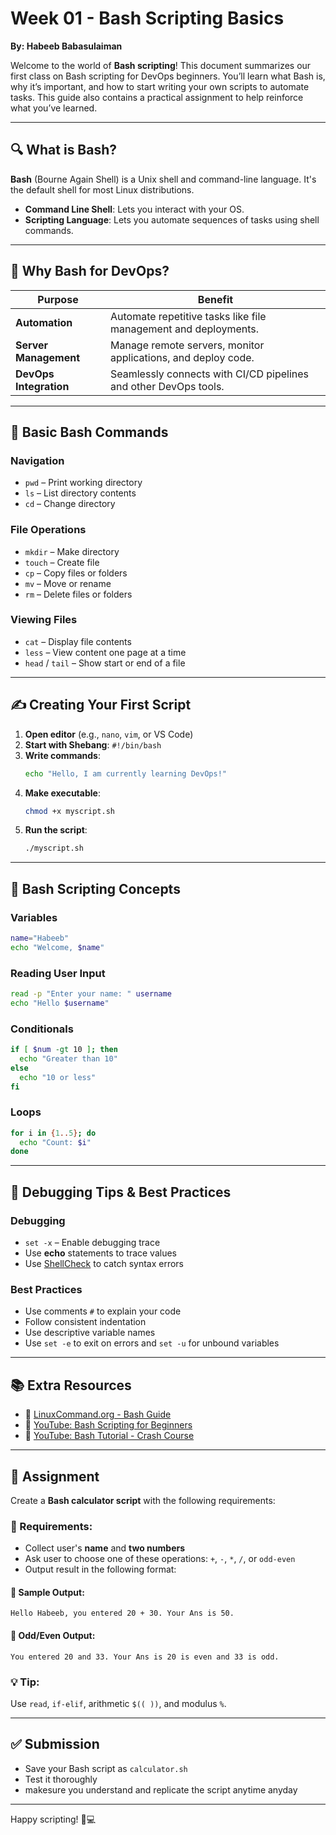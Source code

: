 # Week 01 - Bash Scripting Basics
**By: Habeeb Babasulaiman**

Welcome to the world of **Bash scripting**! This document summarizes our first class on Bash scripting for DevOps beginners. You’ll learn what Bash is, why it’s important, and how to start writing your own scripts to automate tasks. This guide also contains a practical assignment to help reinforce what you’ve learned.

---

## 🔍 What is Bash?

**Bash** (Bourne Again Shell) is a Unix shell and command-line language. It's the default shell for most Linux distributions.

- **Command Line Shell**: Lets you interact with your OS.
- **Scripting Language**: Lets you automate sequences of tasks using shell commands.

---

## 🚀 Why Bash for DevOps?

| Purpose             | Benefit |
|---------------------|---------|
| **Automation**      | Automate repetitive tasks like file management and deployments. |
| **Server Management** | Manage remote servers, monitor applications, and deploy code. |
| **DevOps Integration** | Seamlessly connects with CI/CD pipelines and other DevOps tools. |

---

## 📁 Basic Bash Commands

### Navigation
- `pwd` – Print working directory  
- `ls` – List directory contents  
- `cd` – Change directory  

### File Operations
- `mkdir` – Make directory  
- `touch` – Create file  
- `cp` – Copy files or folders  
- `mv` – Move or rename  
- `rm` – Delete files or folders  

### Viewing Files
- `cat` – Display file contents  
- `less` – View content one page at a time  
- `head` / `tail` – Show start or end of a file  

---

## ✍️ Creating Your First Script

1. **Open editor** (e.g., `nano`, `vim`, or VS Code)  
2. **Start with Shebang**: `#!/bin/bash`  
3. **Write commands**:
   ```bash
   echo "Hello, I am currently learning DevOps!"
   ```
4. **Make executable**:  
   ```bash
   chmod +x myscript.sh
   ```
5. **Run the script**:  
   ```bash
   ./myscript.sh
   ```

---

## 🧠 Bash Scripting Concepts

### Variables
```bash
name="Habeeb"
echo "Welcome, $name"
```

### Reading User Input
```bash
read -p "Enter your name: " username
echo "Hello $username"
```

### Conditionals
```bash
if [ $num -gt 10 ]; then
  echo "Greater than 10"
else
  echo "10 or less"
fi
```

### Loops
```bash
for i in {1..5}; do
  echo "Count: $i"
done
```

---

## 🧰 Debugging Tips & Best Practices

### Debugging
- `set -x` – Enable debugging trace
- Use **echo** statements to trace values
- Use [ShellCheck](https://www.shellcheck.net/) to catch syntax errors

### Best Practices
- Use comments `#` to explain your code
- Follow consistent indentation
- Use descriptive variable names
- Use `set -e` to exit on errors and `set -u` for unbound variables

---

## 📚 Extra Resources

- 📘 [LinuxCommand.org - Bash Guide](http://linuxcommand.org/lc3_lts0010.php)  
- 🎥 [YouTube: Bash Scripting for Beginners](https://www.youtube.com/playlist?list=PLT98CRL2KXKGJ-VKTAPD8-ZCQSAN2MD4W)  
- 🎥 [YouTube: Bash Tutorial - Crash Course](https://youtu.be/6n4RNprX0Xs)

---

## 🧪 Assignment

Create a **Bash calculator script** with the following requirements:

### 🧾 Requirements:
- Collect user's **name** and **two numbers**
- Ask user to choose one of these operations: `+`, `-`, `*`, `/`, or `odd-even`
- Output result in the following format:

#### 🧮 Sample Output:
```text
Hello Habeeb, you entered 20 + 30. Your Ans is 50.
```

#### 🧮 Odd/Even Output:
```text
You entered 20 and 33. Your Ans is 20 is even and 33 is odd.
```

### 💡 Tip:
Use `read`, `if-elif`, arithmetic `$(( ))`, and modulus `%`.

---

## ✅ Submission

- Save your Bash script as `calculator.sh`
- Test it thoroughly
- makesure you understand and replicate the script anytime anyday

---

Happy scripting! 🐧💻

